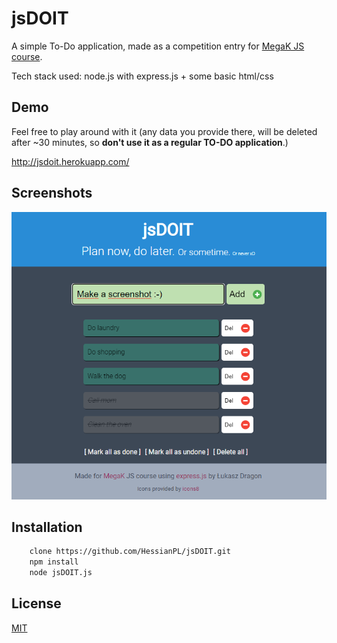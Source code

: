 
# jsDOIT

A simple To-Do application, made as a competition entry for [MegaK JS course](https://www.megak.pl).

Tech stack used: node.js with express.js + some basic html/css
## Demo

Feel free to play around with it (any data you provide there, will be deleted after ~30 minutes, so **don't use it as a regular TO-DO application**.)

http://jsdoit.herokuapp.com/


## Screenshots

![Desktop and mobile view](/public/img/screenshot.png)


## Installation


```bash
    clone https://github.com/HessianPL/jsDOIT.git
    npm install
    node jsDOIT.js
```

## License

[MIT](https://choosealicense.com/licenses/mit/)

